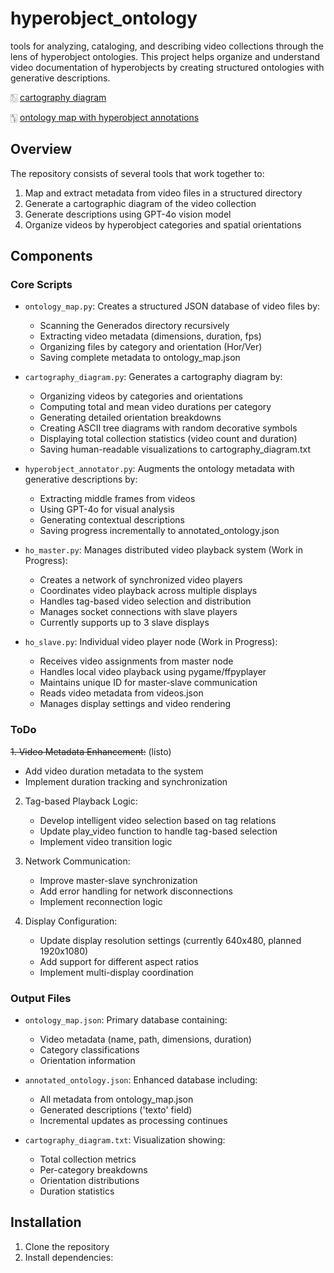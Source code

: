 # hyperobject_ontology

tools for analyzing, cataloging, and describing video collections through the lens of hyperobject ontologies. This project helps organize and understand video documentation of hyperobjects by creating structured ontologies with generative descriptions.


🀨 [cartography diagram](cartography_diagram.txt)

🀦 [ontology map with hyperobject annotations](ontology_map_annotated.json)

## Overview

The repository consists of several tools that work together to:
1. Map and extract metadata from video files in a structured directory
2. Generate a cartographic diagram of the video collection
3. Generate descriptions using GPT-4o vision model
4. Organize videos by hyperobject categories and spatial orientations

## Components

### Core Scripts

- `ontology_map.py`: Creates a structured JSON database of video files by:
  - Scanning the Generados directory recursively
  - Extracting video metadata (dimensions, duration, fps)
  - Organizing files by category and orientation (Hor/Ver)
  - Saving complete metadata to ontology_map.json

- `cartography_diagram.py`: Generates a cartography diagram by:
  - Organizing videos by categories and orientations
  - Computing total and mean video durations per category
  - Generating detailed orientation breakdowns
  - Creating ASCII tree diagrams with random decorative symbols
  - Displaying total collection statistics (video count and duration)
  - Saving human-readable visualizations to cartography_diagram.txt

- `hyperobject_annotator.py`: Augments the ontology metadata with generative descriptions by:
  - Extracting middle frames from videos
  - Using GPT-4o for visual analysis
  - Generating contextual descriptions
  - Saving progress incrementally to annotated_ontology.json

- `ho_master.py`: Manages distributed video playback system (Work in Progress):
  - Creates a network of synchronized video players
  - Coordinates video playback across multiple displays
  - Handles tag-based video selection and distribution
  - Manages socket connections with slave players
  - Currently supports up to 3 slave displays

- `ho_slave.py`: Individual video player node (Work in Progress):
  - Receives video assignments from master node
  - Handles local video playback using pygame/ffpyplayer
  - Maintains unique ID for master-slave communication
  - Reads video metadata from videos.json
  - Manages display settings and video rendering

### ToDo

~~1. Video Metadata Enhancement:~~ (listo)
   - Add video duration metadata to the system
   - Implement duration tracking and synchronization

2. Tag-based Playback Logic:
   - Develop intelligent video selection based on tag relations
   - Update play_video function to handle tag-based selection
   - Implement video transition logic

3. Network Communication:
   - Improve master-slave synchronization
   - Add error handling for network disconnections
   - Implement reconnection logic

4. Display Configuration:
   - Update display resolution settings (currently 640x480, planned 1920x1080)
   - Add support for different aspect ratios
   - Implement multi-display coordination

### Output Files

- `ontology_map.json`: Primary database containing:
  - Video metadata (name, path, dimensions, duration)
  - Category classifications
  - Orientation information

- `annotated_ontology.json`: Enhanced database including:
  - All metadata from ontology_map.json
  - Generated descriptions ('texto' field)
  - Incremental updates as processing continues

- `cartography_diagram.txt`:  Visualization showing:
  - Total collection metrics
  - Per-category breakdowns
  - Orientation distributions
  - Duration statistics

## Installation

1. Clone the repository
2. Install dependencies:

